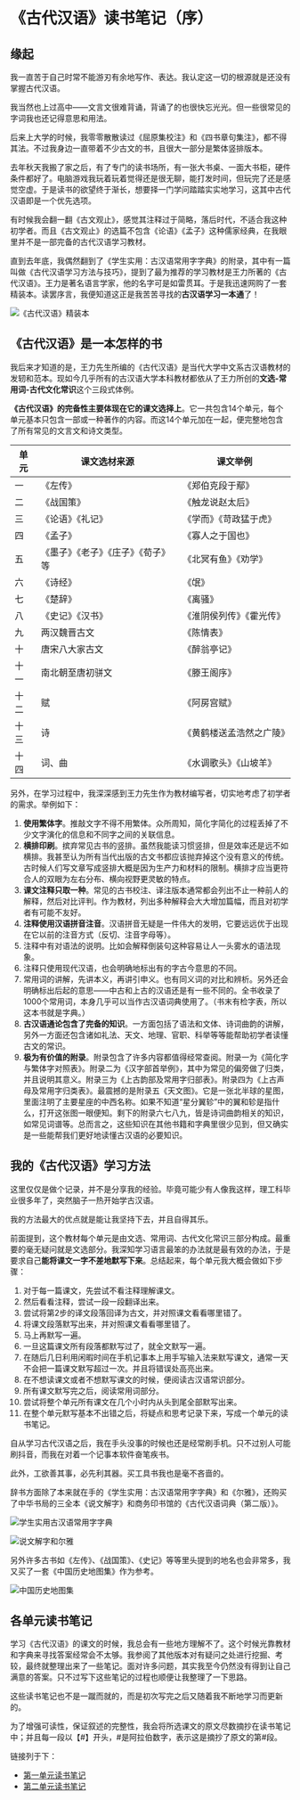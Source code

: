 # 《古代汉语》读书笔记（序）

## 缘起

我一直苦于自己时常不能游刃有余地写作、表达。我认定这一切的根源就是还没有掌握古代汉语。

我当然也上过高中——文言文很难背诵，背诵了的也很快忘光光。但一些很常见的字词我也还记得意思和用法。

后来上大学的时候，我零零散散读过《屈原集校注》和《四书章句集注》，都不得其法。不过我身边一直带着不少古文的书，且很大一部分是繁体竖排版本。

去年秋天我搬了家之后，有了专门的读书场所，有一张大书桌、一面大书柜，硬件条件都好了。电脑游戏我玩着玩着觉得还是很无聊，能打发时间，但玩完了还是感觉空虚。于是读书的欲望终于渐长，想要择一门学问踏踏实实地学习，这其中古代汉语即是一个优先选项。

有时候我会翻一翻《古文观止》，感觉其注释过于简略，落后时代，不适合我这种初学者。而且《古文观止》的选篇不包含《论语》《孟子》这种儒家经典，在我眼里并不是一部完备的古代汉语学习教材。

直到去年底，我偶然翻到了《学生实用：古汉语常用字字典》的附录，其中有一篇叫做《古代汉语学习方法与技巧》，提到了最为推荐的学习教材是王力所著的《古代汉语》。王力是著名语言学家，他的名字可是如雷贯耳。于是我迅速网购了一套精装本。读罢序言，我便知道这正是我苦苦寻找的**古汉语学习一本通**了！

![《古代汉语》精装本](./古代汉语王力著.jpg)

## 《古代汉语》是一本怎样的书

我后来才知道的是，王力先生所编的《古代汉语》是当代大学中文系古汉语教材的发轫和范本。现如今几乎所有的古汉语大学本科教材都依从了王力所创的**文选-常用词-古代文化常识**这个三段式体例。

**《古代汉语》的完备性主要体现在它的课文选择上**。它一共包含14个单元，每个单元基本只包含一部或一种著作的内容。而这14个单元加在一起，便完整地包含了所有常见的文言文和诗文类型。

| 单元 | 课文选材来源 | 课文举例 |
| --- | --------------------------  | --------------------- |
| 一  | 《左传》                      | 《郑伯克段于鄢》        |
| 二  | 《战国策》                    | 《触龙说赵太后》         |
| 三  | 《论语》《礼记》               | 《学而》《苛政猛于虎》    |
| 四  | 《孟子》                      | 《寡人之于国也》         |
| 五  | 《墨子》《老子》《庄子》《荀子》等| 《北冥有鱼》《劝学》      |
| 六  | 《诗经》                      | 《氓》                 |
| 七  | 《楚辞》                      | 《离骚》               |
| 八  | 《史记》《汉书》                | 《淮阴侯列传》《霍光传》 |
| 九  | 两汉魏晋古文                   | 《陈情表》             |
| 十  | 唐宋八大家古文                 | 《醉翁亭记》            |
| 十一 | 南北朝至唐初骈文               | 《滕王阁序》            |
| 十二 | 赋                           | 《阿房宫赋》            |
| 十三 | 诗                           | 《黄鹤楼送孟浩然之广陵》  |
| 十四 | 词、曲                        | 《水调歌头》《山坡羊》   |

另外，在学习过程中，我深深感到王力先生作为教材编写者，切实地考虑了初学者的需求。举例如下：

1. **使用繁体字**。推敲文字不得不用繁体。众所周知，简化字简化的过程丢掉了不少文字演化的信息和不同字之间的关联信息。
2. **横排印刷**。摈弃常见古书的竖排。虽然我能读习惯竖排，但是效率还是远不如横排。我甚至认为所有当代出版的古文书都应该抛弃掉这个没有意义的传统。古时候人们写文章写成竖排大概是因为生产力和材料的限制。横排才应当更符合人的双眼为左右分布、横向视野更灵敏的特点。
3. **课文注释只取一种**。常见的古书校注、译注版本通常都会列出不止一种前人的解释，然后对比评判。作为教材，列出多种解释会大大增加篇幅，而且对初学者有可能不友好。
4. **注释使用汉语拼音注音**。汉语拼音无疑是一件伟大的发明，它要远远优于出现在它以前的注音方式（反切、注音字母等）。
5. 注释中有对语法的说明。比如会解释倒装句这种容易让人一头雾水的语法现象。
6. 注释只使用现代汉语，也会明确地标出有的字古今意思的不同。
7. 常用词的讲解，先讲本义，再讲引申义。也有同义词的对比和辨析。另外还会明确标出后起的意思——中古和上古的汉语还是有一些不同的。全书收录了1000个常用词，本身几乎可以当作古汉语词典使用了。（书末有检字表，所以这本书就是字典。）
8. **古汉语通论包含了完备的知识**。一方面包括了语法和文体、诗词曲韵的讲解，另外一方面还包含诸如礼法、天文、地理、官职、科举等等能帮助初学者读懂古文的常识。
9. **极为有价值的附录**。附录包含了许多内容都值得经常查阅。附录一为《简化字与繁体字对照表》。附录二为《汉字部首举例》，其中为常见的偏旁做了归类，并且说明其意义。附录三为《上古韵部及常用字归部表》。附录四为《上古声母及常用字归类表》。最震撼的是附录五《天文图》。它是一张北半球的星图，里面注明了主要星座的中西名称。如果不知道“星分翼轸”中的翼和轸是指什么，打开这张图一眼便知。剩下的附录六七八九，皆是诗词曲韵相关的知识，如常见词谱等。总而言之，这些知识在其他书籍和字典里很少见到，但又确实是一些能帮我们更好地读懂古汉语的必要知识。

## 我的《古代汉语》学习方法

这里仅仅是做个记录，并不是分享我的经验。毕竟可能少有人像我这样，理工科毕业很多年了，突然脑子一热开始学古汉语。

我的方法最大的优点就是能让我坚持下去，并且自得其乐。

前面提到，这个教材每个单元是由文选、常用词、古代文化常识三部分构成。最重要的毫无疑问就是文选部分。我深知学习语言最笨的办法就是最有效的办法，于是要求自己**能将课文一字不差地默写下来**。总结起来，每个单元我大概会做如下步骤：

1. 对于每一篇课文，先尝试不看注释理解课文。
2. 然后看看注释，尝试一段一段翻译出来。
3. 尝试将第2步的译文段落回译为古文，并对照课文看看哪里错了。
4. 将课文段落默写出来，并对照课文看看哪里错了。
5. 马上再默写一遍。
6. 一旦这篇课文所有段落都默写过了，就全文默写一遍。
7. 在随后几日利用闲暇时间在手机记事本上用手写输入法来默写课文，通常一天不会把一篇课文默写超过一次。并且将错误处高亮出来。
8. 在不想读课文或者不想默写课文的时候，便阅读古汉语常识部分。
9. 所有课文默写完之后，阅读常用词部分。
10. 尝试将整个单元所有课文在几个小时内从头到尾全部默写出来。
11. 在整个单元默写基本不出错之后，将疑点和思考记录下来，写成一个单元的读书笔记。

自从学习古代汉语之后，我在手头没事的时候也还是经常刷手机。只不过别人可能刷抖音，而我在对着一个记事本软件奋笔疾书。

此外，工欲善其事，必先利其器。买工具书我也是毫不吝啬的。

辞书方面除了本来就在手的《学生实用：古汉语常用字字典》和《尔雅》，还购买了中华书局的三全本《说文解字》和商务印书馆的《古代汉语词典（第二版）》。

![学生实用古汉语常用字字典](./学生实用古汉语常用字字典.jpg)

![说文解字和尔雅](./说文解字和尔雅.jpg)

另外许多古书如《左传》、《战国策》、《史记》等等里头提到的地名也会非常多，我又买了一套《中国历史地图集》作为参考。

![中国历史地图集](中国历史地图集.jpg)

## 各单元读书笔记

学习《古代汉语》的课文的时候，我总会有一些地方理解不了。这个时候光靠教材和字典来寻找答案经常会不太够。我参阅了其他版本对有疑问之处进行挖掘、考较，最终就整理出来了一些笔记。面对许多问题，其实我至今仍然没有得到让自己满意的答案。只不过写下这些笔记的过程也顺便让我整理了一下思路。

这些读书笔记也不是一蹴而就的，而是初次写完之后又随着我不断地学习而更新的。

为了增强可读性，保证叙述的完整性，我会将所选课文的原文尽数摘抄在读书笔记中；并且每一段以【#】开头，#是阿拉伯数字，表示这是摘抄了原文的第#段。

链接列于下：

- [第一单元读书笔记](./Unit1/readme.md)
- [第二单元读书笔记](./Unit2/readme.md)